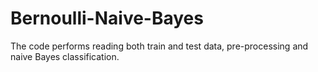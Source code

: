 # Bernoulli-Naive-Bayes
The code performs reading both train and test data, pre-processing and naive Bayes classification.
